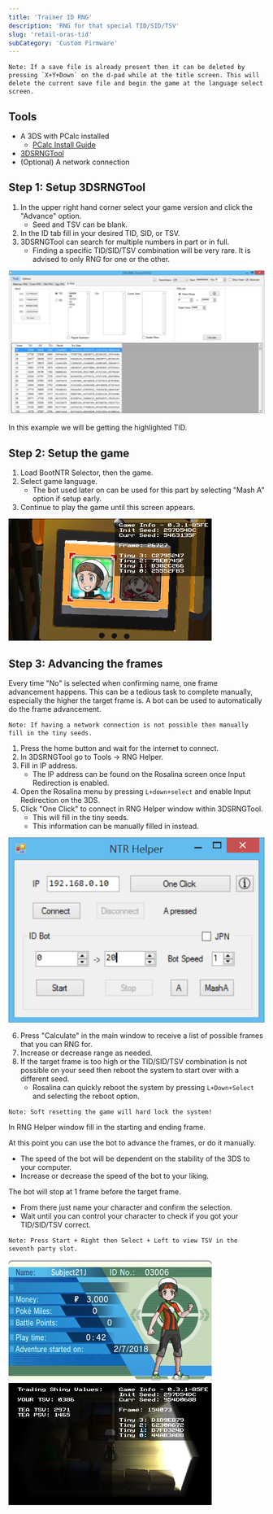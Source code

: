 ```yaml
---
title: 'Trainer ID RNG'
description: 'RNG for that special TID/SID/TSV'
slug: 'retail-oras-tid'
subCategory: 'Custom Firmware'
---
```


```
Note: If a save file is already present then it can be deleted by pressing `X+Y+Down` on the d-pad while at the title screen. This will delete the current save file and begin the game at the language select screen.
```

## Tools

- A 3DS with PCalc installed
  - [PCalc Install Guide](https://www.pokemonrng.com/misc-3ds-installing-pcalc)
- [3DSRNGTool](https://github.com/wwwwwwzx/3DSRNGTool/releases)
- (Optional) A network connection

## Step 1: Setup 3DSRNGTool

1. In the upper right hand corner select your game version and click the "Advance" option.
   - Seed and TSV can be blank.
2. In the ID tab fill in your desired TID, SID, or TSV.
3. 3DSRNGTool can search for multiple numbers in part or in full.
   - Finding a specific TID/SID/TSV combination will be very rare. It is advised to only RNG for one or the other.

![Setup](../../images/OmegaRuby-AlphaSapphire/TID/Setup.png)

In this example we will be getting the highlighted TID.

## Step 2: Setup the game

1. Load BootNTR Selector, then the game.
2. Select game language.
   - The bot used later on can be used for this part by selecting "Mash A" option if setup early.
3. Continue to play the game until this screen appears.

![Final Screen](../../images/OmegaRuby-AlphaSapphire/TID/Final-Screen.png)

## Step 3: Advancing the frames

Every time "No" is selected when confirming name, one frame advancement happens. This can be a tedious task to complete manually, especially the higher the target frame is. A bot can be used to automatically do the frame advancement.

```
Note: If having a network connection is not possible then manually fill in the tiny seeds.
```

1. Press the home button and wait for the internet to connect.
2. In 3DSRNGTool go to Tools -> RNG Helper.
3. Fill in IP address.
   - The IP address can be found on the Rosalina screen once Input Redirection is enabled.
4. Open the Rosalina menu by pressing `L+down+select` and enable Input Redirection on the 3DS.
5. Click "One Click" to connect in RNG Helper window within 3DSRNGTool.
   - This will fill in the tiny seeds.
   - This information can be manually filled in instead.

![NTR Helper](../../images/OmegaRuby-AlphaSapphire/TID/NTR-Helper.png)

6. Press "Calculate" in the main window to receive a list of possible frames that you can RNG for.
7. Increase or decrease range as needed.
8. If the target frame is too high or the TID/SID/TSV combination is not possible on your seed then reboot the system to start over with a different seed.
   - Rosalina can quickly reboot the system by pressing `L+Down+Select` and selecting the reboot option.

```
Note: Soft resetting the game will hard lock the system!
```

In RNG Helper window fill in the starting and ending frame.

At this point you can use the bot to advance the frames, or do it manually.

- The speed of the bot will be dependent on the stability of the 3DS to your computer.
- Increase or decrease the speed of the bot to your liking.

The bot will stop at 1 frame before the target frame.

- From there just name your character and confirm the selection.
- Wait until you can control your character to check if you got your TID/SID/TSV correct.

```
Note: Press Start + Right then Select + Left to view TSV in the seventh party slot.
```

![Success](../../images/OmegaRuby-AlphaSapphire/TID/Success.png)
![Success](../../images/OmegaRuby-AlphaSapphire/TID/Success-2.png)
